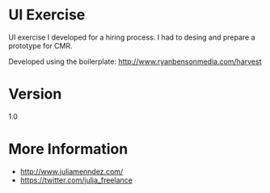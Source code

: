 UI Exercise
==========================

UI exercise I developed for a hiring process. I had to desing and prepare a prototype for CMR. 

Developed using the boilerplate: http://www.ryanbensonmedia.com/harvest


Version
==========================
1.0


More Information
==========================
* http://www.juliamenndez.com/
* https://twitter.com/julia_freelance


